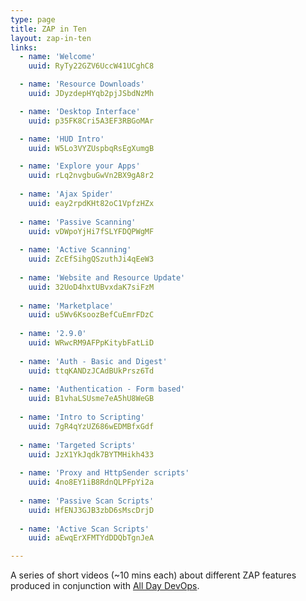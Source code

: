 ```yaml
---
type: page
title: ZAP in Ten
layout: zap-in-ten
links:
  - name: 'Welcome'
    uuid: RyTy22GZV6UccW41UCghC8

  - name: 'Resource Downloads'
    uuid: JDyzdepHYqb2pjJSbdNzMh

  - name: 'Desktop Interface'
    uuid: p35FK8Cri5A3EF3RBGoMAr

  - name: 'HUD Intro'
    uuid: W5Lo3VYZUspbqRsEgXumgB

  - name: 'Explore your Apps'
    uuid: rLq2nvgbuGwVn2BX9gA8r2
    
  - name: 'Ajax Spider'
    uuid: eay2rpdKHt82oC1VpfzHZx
    
  - name: 'Passive Scanning'
    uuid: vDWpoYjHi7fSLYFDQPWgMF
    
  - name: 'Active Scanning'
    uuid: ZcEfSihgQSzuthJi4qEeW3
    
  - name: 'Website and Resource Update'
    uuid: 32UoD4hxtUBvxdaK7siFzM
    
  - name: 'Marketplace'
    uuid: u5Wv6KsoozBefCuEmrFDzC
    
  - name: '2.9.0'
    uuid: WRwcRM9AFPpKitybFatLiD
    
  - name: 'Auth - Basic and Digest'
    uuid: ttqKANDzJCAdBUkPrsz6Td
    
  - name: 'Authentication - Form based'
    uuid: B1vhaLSUsme7eA5hU8WeGB
    
  - name: 'Intro to Scripting'
    uuid: 7gR4qYzUZ686wEDMBfxGdf
    
  - name: 'Targeted Scripts'
    uuid: JzX1YkJqdk7BYTMHikh433
    
  - name: 'Proxy and HttpSender scripts'
    uuid: 4no8EY1iB8RdnQLPFpYi2a
    
  - name: 'Passive Scan Scripts'
    uuid: HfENJ3GJB3zbD6sMscDrjD
    
  - name: 'Active Scan Scripts'
    uuid: aEwqErXFMTYdDDQbTgnJeA

---
```

A series of short videos (~10 mins each) about different ZAP features produced in conjunction with [All Day DevOps](https://www.alldaydevops.com/).
